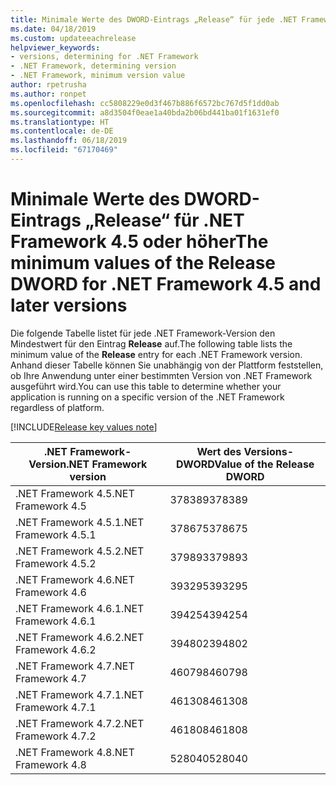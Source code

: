 ```yaml
---
title: Minimale Werte des DWORD-Eintrags „Release“ für jede .NET Framework-Version
ms.date: 04/18/2019
ms.custom: updateeachrelease
helpviewer_keywords:
- versions, determining for .NET Framework
- .NET Framework, determining version
- .NET Framework, minimum version value
author: rpetrusha
ms.author: ronpet
ms.openlocfilehash: cc5808229e0d3f467b886f6572bc767d5f1dd0ab
ms.sourcegitcommit: a8d3504f0eae1a40bda2b06bd441ba01f1631ef0
ms.translationtype: HT
ms.contentlocale: de-DE
ms.lasthandoff: 06/18/2019
ms.locfileid: "67170469"
---
```

# <a name="the-minimum-values-of-the-release-dword-for-net-framework-45-and-later-versions"></a><span data-ttu-id="2966b-102">Minimale Werte des DWORD-Eintrags „Release“ für .NET Framework 4.5 oder höher</span><span class="sxs-lookup"><span data-stu-id="2966b-102">The minimum values of the Release DWORD for .NET Framework 4.5 and later versions</span></span>

<span data-ttu-id="2966b-103">Die folgende Tabelle listet für jede .NET Framework-Version den Mindestwert für den Eintrag **Release** auf.</span><span class="sxs-lookup"><span data-stu-id="2966b-103">The following table lists the minimum value of the **Release** entry for each .NET Framework version.</span></span> <span data-ttu-id="2966b-104">Anhand dieser Tabelle können Sie unabhängig von der Plattform feststellen, ob Ihre Anwendung unter einer bestimmten Version von .NET Framework ausgeführt wird.</span><span class="sxs-lookup"><span data-stu-id="2966b-104">You can use this table to determine whether your application is running on a specific version of the .NET Framework regardless of platform.</span></span>

[!INCLUDE[Release key values note](~/includes/version-keys-note.md)]

|<span data-ttu-id="2966b-105">.NET Framework-Version</span><span class="sxs-lookup"><span data-stu-id="2966b-105">.NET Framework version</span></span>|<span data-ttu-id="2966b-106">Wert des Versions-DWORD</span><span class="sxs-lookup"><span data-stu-id="2966b-106">Value of the Release DWORD</span></span>|
|--------------------------------|-------------|
|<span data-ttu-id="2966b-107">.NET Framework 4.5</span><span class="sxs-lookup"><span data-stu-id="2966b-107">.NET Framework 4.5</span></span>|<span data-ttu-id="2966b-108">378389</span><span class="sxs-lookup"><span data-stu-id="2966b-108">378389</span></span>|
|<span data-ttu-id="2966b-109">.NET Framework 4.5.1</span><span class="sxs-lookup"><span data-stu-id="2966b-109">.NET Framework 4.5.1</span></span>|<span data-ttu-id="2966b-110">378675</span><span class="sxs-lookup"><span data-stu-id="2966b-110">378675</span></span>|
|<span data-ttu-id="2966b-111">.NET Framework 4.5.2</span><span class="sxs-lookup"><span data-stu-id="2966b-111">.NET Framework 4.5.2</span></span>|<span data-ttu-id="2966b-112">379893</span><span class="sxs-lookup"><span data-stu-id="2966b-112">379893</span></span>|
|<span data-ttu-id="2966b-113">.NET Framework 4.6</span><span class="sxs-lookup"><span data-stu-id="2966b-113">.NET Framework 4.6</span></span>|<span data-ttu-id="2966b-114">393295</span><span class="sxs-lookup"><span data-stu-id="2966b-114">393295</span></span>|
|<span data-ttu-id="2966b-115">.NET Framework 4.6.1</span><span class="sxs-lookup"><span data-stu-id="2966b-115">.NET Framework 4.6.1</span></span>|<span data-ttu-id="2966b-116">394254</span><span class="sxs-lookup"><span data-stu-id="2966b-116">394254</span></span>|
|<span data-ttu-id="2966b-117">.NET Framework 4.6.2</span><span class="sxs-lookup"><span data-stu-id="2966b-117">.NET Framework 4.6.2</span></span>|<span data-ttu-id="2966b-118">394802</span><span class="sxs-lookup"><span data-stu-id="2966b-118">394802</span></span>|
|<span data-ttu-id="2966b-119">.NET Framework 4.7</span><span class="sxs-lookup"><span data-stu-id="2966b-119">.NET Framework 4.7</span></span>|<span data-ttu-id="2966b-120">460798</span><span class="sxs-lookup"><span data-stu-id="2966b-120">460798</span></span>|
|<span data-ttu-id="2966b-121">.NET Framework 4.7.1</span><span class="sxs-lookup"><span data-stu-id="2966b-121">.NET Framework 4.7.1</span></span>|<span data-ttu-id="2966b-122">461308</span><span class="sxs-lookup"><span data-stu-id="2966b-122">461308</span></span>|
|<span data-ttu-id="2966b-123">.NET Framework 4.7.2</span><span class="sxs-lookup"><span data-stu-id="2966b-123">.NET Framework 4.7.2</span></span>|<span data-ttu-id="2966b-124">461808</span><span class="sxs-lookup"><span data-stu-id="2966b-124">461808</span></span>|
|<span data-ttu-id="2966b-125">.NET Framework 4.8</span><span class="sxs-lookup"><span data-stu-id="2966b-125">.NET Framework 4.8</span></span>|<span data-ttu-id="2966b-126">528040</span><span class="sxs-lookup"><span data-stu-id="2966b-126">528040</span></span>|
